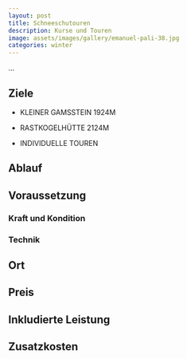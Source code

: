 ```yaml
---
layout: post
title: Schneeschutouren
description: Kurse und Touren
image: assets/images/gallery/emanuel-pali-38.jpg
categories: winter
---
```


...

## Ziele
- KLEINER GAMSSTEIN 1924M

- RASTKOGELHÜTTE 2124M

- INDIVIDUELLE TOUREN

## Ablauf

## Voraussetzung

### Kraft und Kondition

### Technik

## Ort

## Preis

## Inkludierte Leistung

## Zusatzkosten